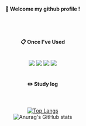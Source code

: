 <div align="center"> 


####  :wave: Welcome my github profile !

  
 <br/>
 <br/>
  
####  :clipboard: Once I've Used 
  
 <br/>
  
<img src="https://img.shields.io/badge/React-61DAFB?style=flat&logo=React&logoColor=white"/>
<img src="https://img.shields.io/badge/JavaScript-F7DF1E?style=flat&logo=JavaScript&logoColor=white">
<img src="https://img.shields.io/badge/TypeScript-3178C6?style=flat&logo=TypeScript&logoColor=white"/>
 <img src="https://img.shields.io/badge/Redux-3178C6?style=flat&logo=Redux&logoColor=white"/>

 
   <br/>
   <br/>
 
#### :pencil2: Study log
 
  <br/>

[![Top Langs](https://github-readme-stats.vercel.app/api/top-langs/?username=ChuSeongJun&langs_count=8)](https://github.com/5hyun/github-readme-stats)
<br/>
![Anurag's GitHub stats](https://github-readme-stats.vercel.app/api?username=ChuSeongJun&show_icons=true&theme=dark)

